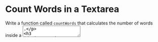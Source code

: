# Count Words in a Textarea

Write a function called `countWords` that calculates the number of words inside a <textarea>.

### Instructions:

- The function should accept the ID of a <textarea>.
- It should return the number of words, defined as space-separated strings.

```js
function countWords(textareaId) {
  //...
}
```
